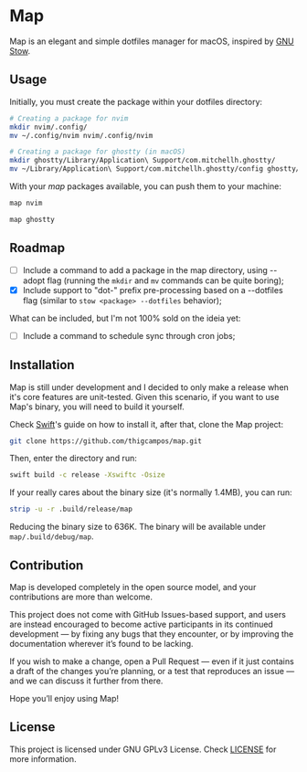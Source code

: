 # Map
Map is an elegant and simple dotfiles manager for macOS, inspired by [GNU Stow](https://www.gnu.org/software/stow/).

## Usage
Initially, you must create the package within your dotfiles directory:

```sh
# Creating a package for nvim
mkdir nvim/.config/
mv ~/.config/nvim nvim/.config/nvim
```

```sh
# Creating a package for ghostty (in macOS)
mkdir ghostty/Library/Application\ Support/com.mitchellh.ghostty/
mv ~/Library/Application\ Support/com.mitchellh.ghostty/config ghostty/Library/Application\ Support/com.mitchellh.ghostty/config
```

With your *map* packages available, you can push them to your machine:

```sh
map nvim
```

```sh
map ghostty
```

## Roadmap
- [ ] Include a command to add a package in the map directory, using --adopt flag (running the `mkdir` and `mv` commands can be quite boring);
- [X] Include support to "dot-" prefix pre-processing based on a --dotfiles flag (similar to `stow <package> --dotfiles` behavior);

What can be included, but I'm not 100% sold on the ideia yet:  
- [ ] Include a command to schedule sync through cron jobs;

## Installation
Map is still under development and I decided to only make a release when it's core features are unit-tested.
Given this scenario, if you want to use Map's binary, you will need to build it yourself.

Check [Swift](https://www.swift.org/install/macos/)'s guide on how to install it, after that, clone the Map project:

```sh
git clone https://github.com/thigcampos/map.git

```

Then, enter the directory and run:

```sh
swift build -c release -Xswiftc -Osize
```

If your really cares about the binary size (it's normally 1.4MB), you can run:

```sh
strip -u -r .build/release/map
```
Reducing the binary size to 636K. 
The binary will be available under `map/.build/debug/map`.

## Contribution
Map is developed completely in the open source model, and your contributions are more than welcome.

This project does not come with GitHub Issues-based support, and users are instead encouraged to become active participants in its continued development — by fixing any bugs that they encounter, or by improving the documentation wherever it’s found to be lacking.

If you wish to make a change, open a Pull Request — even if it just contains a draft of the changes you’re planning, or a test that reproduces an issue — and we can discuss it further from there.

Hope you’ll enjoy using Map!

## License
This project is licensed under GNU GPLv3 License. Check [LICENSE](LICENSE) for more information.

